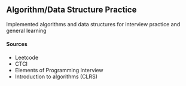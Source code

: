 ## Algorithm/Data Structure Practice

Implemented algorithms and data structures for interview practice and general learning

#### Sources
- Leetcode
- CTCI
- Elements of Programming Interview
- Introduction to algorithms (CLRS)


